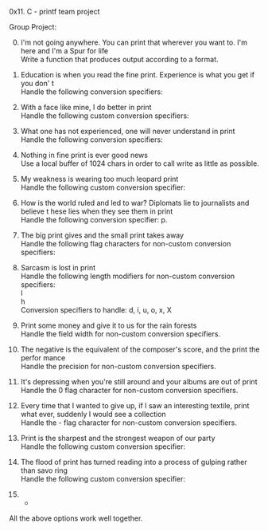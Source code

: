 0x11. C - printf team project

Group Project:                                                                      
                                                                                    
0. I'm not going anywhere. You can print that wherever you want to. I'm here and I'm
 a Spur for life                                                                    
Write a function that produces output according to a format.                        
                                                                                    
                                                                                    
1. Education is when you read the fine print. Experience is what you get if you don'
t                                                                                   
Handle the following conversion specifiers:

2. With a face like mine, I do better in print                                      
Handle the following custom conversion specifiers:                                                 
3. What one has not experienced, one will never understand in print                 
Handle the following conversion specifiers:                                          
4. Nothing in fine print is ever good news      
Use a local buffer of 1024 chars in order to call write as little as possible.                                    
5. My weakness is wearing too much leopard print                    
Handle the following custom conversion specifier:                    
6. How is the world ruled and led to war? Diplomats lie to journalists and believe t
hese lies when they see them in print                                               
Handle the following conversion specifier: p.                                                                
7. The big print gives and the small print takes away       
Handle the following flag characters for non-custom conversion specifiers:                                              
8. Sarcasm is lost in print                                                         
Handle the following length modifiers for non-custom conversion specifiers:         
l                                                                                   
h                                           
Conversion specifiers to handle: d, i, u, o, x, X                                                           
9. Print some money and give it to us for the rain forests                          
Handle the field width for non-custom conversion specifiers.                                                                               
10. The negative is the equivalent of the composer's score, and the print the perfor
mance                          
Handle the precision for non-custom conversion specifiers.                   
11. It's depressing when you're still around and your albums are out of print       
Handle the 0 flag character for non-custom conversion specifiers.                     
12. Every time that I wanted to give up, if I saw an interesting textile, print what
 ever, suddenly I would see a collection                                    
Handle the - flag character for non-custom conversion specifiers.                          
13. Print is the sharpest and the strongest weapon of our party      
Handle the following custom conversion specifier:                                                                                              
14. The flood of print has turned reading into a process of gulping rather than savo
ring                    
Handle the following custom conversion specifier:                                                                                                              
15. *                                           
All the above options work well together.
